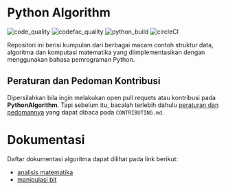 # Python Algorithm

![code_quality](https://img.shields.io/lgtm/grade/python/github/bellshade/PythonAlgorithm?label=Code%20Quality&style=for-the-badge)
![codefac_quality](https://img.shields.io/codefactor/grade/github/bellshade/PythonAlgorithm/main?label=code%20factor&style=for-the-badge)
![python_build](https://img.shields.io/github/workflow/status/bellshade/PythonAlgorithm/python%20testing?label=python%20testing&style=for-the-badge)
![circleCI](https://img.shields.io/circleci/build/github/bellshade/PythonAlgorithm/main?label=Circle%20CI&style=for-the-badge)

Repositori ini berisi kumpulan dari berbagai macam contoh struktur data, algoritma dan komputasi matematika yang diimplementasikan dengan menggunakan bahasa pemrograman Python.

## Peraturan dan Pedoman Kontribusi
Dipersilahkan bila ingin melakukan open pull requets atau kontribusi pada **PythonAlgorithm**. Tapi sebelum itu, bacalah terlebih dahulu [peraturan dan pedomannya](CONTRIBUTING.md) yang dapat dibaca pada ``CONTRIBUTING.md``.

# Dokumentasi
Daftar dokumentasi algoritma dapat dilihat pada link berikut:
- [analisis matematika](https://github.com/bellshade/PythonAlgorithm/tree/main/arithmetic_analysis)
- [manipulasi bit](https://github.com/bellshade/PythonAlgorithm/tree/main/manipulasi_bit)
